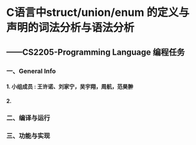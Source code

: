 # C语言中struct/union/enum 的定义与声明的词法分析与语法分析

## 						——CS2205-Programming Language 编程任务

### 一、General Info

#### 1. 小组成员 : 王许诺、刘家宁，吴宇翔，周航，范昊翀

#### 2. 



### 二、编译与运行





### 三、功能与实现